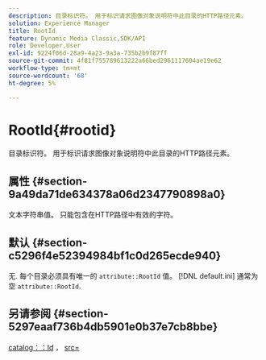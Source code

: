 ```yaml
---
description: 目录标识符。 用于标识请求图像对象说明符中此目录的HTTP路径元素。
solution: Experience Manager
title: RootId
feature: Dynamic Media Classic,SDK/API
role: Developer,User
exl-id: 9224f06d-28a9-4a23-9a3a-735b2b9f87ff
source-git-commit: 4f81f755789613222a66bed2961117604ae19e62
workflow-type: tm+mt
source-wordcount: '68'
ht-degree: 5%

---
```


# RootId{#rootid}

目录标识符。 用于标识请求图像对象说明符中此目录的HTTP路径元素。

## 属性 {#section-9a49da71de634378a06d2347790898a0}

文本字符串值。 只能包含在HTTP路径中有效的字符。

## 默认 {#section-c5296f4e52394984bf1c0d265ecde940}

无. 每个目录必须具有唯一的 `attribute::RootId` 值。 [!DNL default.ini] 通常为空 `attribute::RootId`.

## 另请参阅 {#section-5297eaaf736b4db5901e0b37e7cb8bbe}

[catalog：：Id](/help/aem-is-ir-api/is-api/image-catalog/image-serving-api-ref/c-image-catalog-reference/c-image-svg-data-reference/c-image-data-reference/r-id-cat.md) ， [src=](../../../../../is-api/http-ref/image-serving-api-ref/c-http-protocol-reference/c-command-reference/r-src.md#reference-f6506637778c4c69bf106a7924a91ab1)
